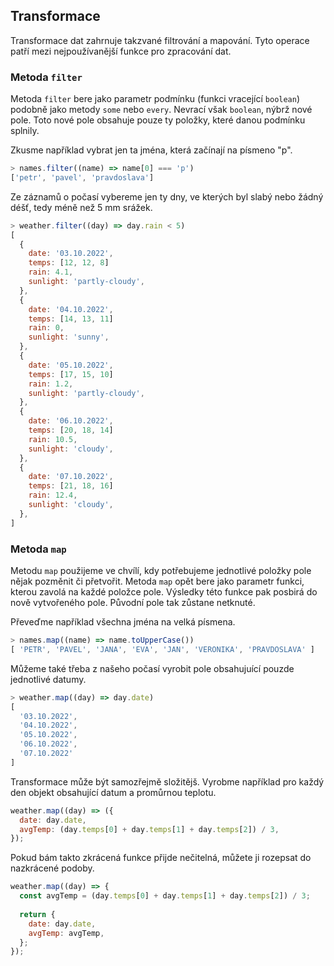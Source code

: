 ## Transformace

Transformace dat zahrnuje takzvané filtrování a mapování. Tyto operace patří mezi nejpoužívanější funkce pro zpracování dat.

### Metoda `filter`

Metoda `filter` bere jako parametr podmínku (funkci vracející `boolean`) podobně jako metody `some` nebo `every`. Nevrací však `boolean`, nýbrž nové pole. Toto nové pole obsahuje pouze ty položky, které danou podmínku splnily.

Zkusme například vybrat jen ta jména, která začínají na písmeno "p".

```js
> names.filter((name) => name[0] === 'p')
['petr', 'pavel', 'pravdoslava']
```

Ze záznamů o počasí vybereme jen ty dny, ve kterých byl slabý nebo žádný déšť, tedy méně než 5 mm srážek.

```js
> weather.filter((day) => day.rain < 5)
[
  {
    date: '03.10.2022',
    temps: [12, 12, 8]
    rain: 4.1,
    sunlight: 'partly-cloudy',
  },
  {
    date: '04.10.2022',
    temps: [14, 13, 11]
    rain: 0,
    sunlight: 'sunny',
  },
  {
    date: '05.10.2022',
    temps: [17, 15, 10]
    rain: 1.2,
    sunlight: 'partly-cloudy',
  },
  {
    date: '06.10.2022',
    temps: [20, 18, 14]
    rain: 10.5,
    sunlight: 'cloudy',
  },
  {
    date: '07.10.2022',
    temps: [21, 18, 16]
    rain: 12.4,
    sunlight: 'cloudy',
  },
]
```

### Metoda `map`

Metodu `map` použijeme ve chvílí, kdy potřebujeme jednotlivé položky pole nějak pozměnit či přetvořit. Metoda `map` opět bere jako parametr funkci, kterou zavolá na každé položce pole. Výsledky této funkce pak posbirá do nově vytvořeného pole. Původní pole tak zůstane netknuté.

Převeďme například všechna jména na velká písmena.

```js
> names.map((name) => name.toUpperCase())
[ 'PETR', 'PAVEL', 'JANA', 'EVA', 'JAN', 'VERONIKA', 'PRAVDOSLAVA' ]
```

Můžeme také třeba z našeho počasí vyrobit pole obsahujuící pouzde jednotlivé datumy.

```js
> weather.map((day) => day.date)
[
  '03.10.2022',
  '04.10.2022',
  '05.10.2022',
  '06.10.2022',
  '07.10.2022'
]
```

Transformace může být samozřejmě složitějš. Vyrobme například pro každý den objekt obsahující datum a promůrnou teplotu. 

```js
weather.map((day) => ({
  date: day.date,
  avgTemp: (day.temps[0] + day.temps[1] + day.temps[2]) / 3,
});
```

Pokud bám takto zkrácená funkce přijde nečitelná, můžete ji rozepsat do nazkrácené podoby.

```js
weather.map((day) => {
  const avgTemp = (day.temps[0] + day.temps[1] + day.temps[2]) / 3;
  
  return {
    date: day.date,
    avgTemp: avgTemp,
  };
});
```
